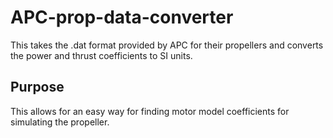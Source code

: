 # APC-prop-data-converter
This takes the .dat format provided by APC for their propellers and converts the power and thrust coefficients to SI units.
## Purpose

This allows for an easy way for finding motor model coefficients for simulating the propeller.
